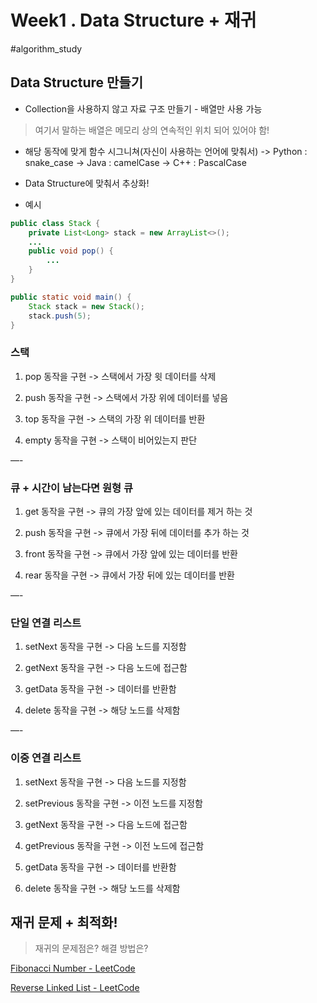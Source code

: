 # Week1 . Data Structure + 재귀
#algorithm_study

## Data Structure 만들기
- Collection을 사용하지 않고 자료 구조 만들기 - 배열만 사용 가능
> 여기서 말하는 배열은 메모리 상의 연속적인 위치 되어 있어야 함!  

- 해당 동작에 맞게 함수 시그니쳐(자신이 사용하는 언어에 맞춰서)
-> Python : snake_case
-> Java : camelCase
-> C++ : PascalCase

- Data Structure에 맞춰서 추상화!
- 예시
``` java
public class Stack {
	private List<Long> stack = new ArrayList<>();
	...
	public void pop() {
		...
	}
} 

public static void main() {
	Stack stack = new Stack();
	stack.push(5);
}
```

### 스택
1. pop 동작을 구현
-> 스택에서 가장 윗 데이터를 삭제

2. push 동작을 구현
-> 스택에서 가장 위에 데이터를 넣음

3. top 동작을 구현
-> 스택의 가장 위 데이터를 반환

4. empty 동작을 구현
-> 스택이 비어있는지 판단

—- 

### 큐 + 시간이 남는다면 원형 큐
1. get 동작을 구현
-> 큐의 가장 앞에 있는 데이터를 제거 하는 것

2. push 동작을 구현
-> 큐에서 가장 뒤에 데이터를 추가 하는 것

3. front 동작을 구현
-> 큐에서 가장 앞에 있는 데이터를 반환

4. rear 동작을 구현
-> 큐에서 가장 뒤에 있는 데이터를 반환

—-

### 단일 연결 리스트
1. setNext 동작을 구현
-> 다음 노드를 지정함

2. getNext 동작을 구현
-> 다음 노드에 접근함

3. getData 동작을 구현
-> 데이터를 반환함

4. delete 동작을 구현
-> 해당 노드를 삭제함

—-

### 이중 연결 리스트
1. setNext 동작을 구현
-> 다음 노드를 지정함

2. setPrevious 동작을 구현
-> 이전 노드를 지정함

3. getNext 동작을 구현
-> 다음 노드에 접근함

4. getPrevious 동작을 구현
-> 이전 노드에 접근함

5. getData 동작을 구현
-> 데이터를 반환함

6. delete 동작을 구현
-> 해당 노드를 삭제함

## 재귀 문제 + 최적화!
> 재귀의 문제점은? 해결 방법은?

[Fibonacci Number - LeetCode](https://leetcode.com/problems/fibonacci-number/)

[Reverse Linked List - LeetCode](https://leetcode.com/problems/reverse-linked-list/)
